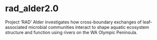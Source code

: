 # rad_alder2.0
Project ‘RAD’ Alder investigates how cross-boundary exchanges of leaf-associated microbial communities interact to shape aquatic ecosystem structure and function using rivers on the WA Olympic Peninsula.
